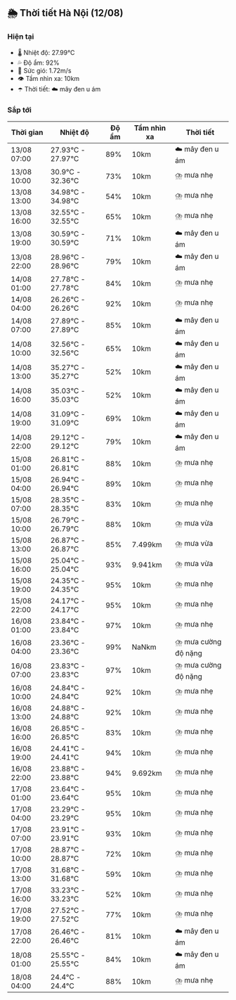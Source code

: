 ## 🌦️ Thời tiết Hà Nội (12/08)

### Hiện tại

- 🌡️ Nhiệt độ: 27.99℃
- 💦 Độ ẩm: 92%
- 💨 Sức gió: 1.72m/s
- 👁️ Tầm nhìn xa: 10km
- ☂️ Thời tiết: ☁️ mây đen u ám

### Sắp tới

| Thời gian | Nhiệt độ | Độ ẩm | Tầm nhìn xa | Thời tiết |
| --- | --- | --- | --- | --- |
| 13/08 07:00 | 27.93℃ - 27.97℃ | 89% | 10km | ☁️ mây đen u ám |
| 13/08 10:00 | 30.9℃ - 32.36℃ | 73% | 10km | ⛈️ mưa nhẹ |
| 13/08 13:00 | 34.98℃ - 34.98℃ | 54% | 10km | ⛈️ mưa nhẹ |
| 13/08 16:00 | 32.55℃ - 32.55℃ | 65% | 10km | ⛈️ mưa nhẹ |
| 13/08 19:00 | 30.59℃ - 30.59℃ | 71% | 10km | ☁️ mây đen u ám |
| 13/08 22:00 | 28.96℃ - 28.96℃ | 79% | 10km | ☁️ mây đen u ám |
| 14/08 01:00 | 27.78℃ - 27.78℃ | 84% | 10km | ⛈️ mưa nhẹ |
| 14/08 04:00 | 26.26℃ - 26.26℃ | 92% | 10km | ⛈️ mưa nhẹ |
| 14/08 07:00 | 27.89℃ - 27.89℃ | 85% | 10km | ☁️ mây đen u ám |
| 14/08 10:00 | 32.56℃ - 32.56℃ | 65% | 10km | ☁️ mây đen u ám |
| 14/08 13:00 | 35.27℃ - 35.27℃ | 52% | 10km | ☁️ mây đen u ám |
| 14/08 16:00 | 35.03℃ - 35.03℃ | 52% | 10km | ☁️ mây đen u ám |
| 14/08 19:00 | 31.09℃ - 31.09℃ | 69% | 10km | ☁️ mây đen u ám |
| 14/08 22:00 | 29.12℃ - 29.12℃ | 79% | 10km | ☁️ mây đen u ám |
| 15/08 01:00 | 26.81℃ - 26.81℃ | 88% | 10km | ⛈️ mưa nhẹ |
| 15/08 04:00 | 26.94℃ - 26.94℃ | 89% | 10km | ⛈️ mưa nhẹ |
| 15/08 07:00 | 28.35℃ - 28.35℃ | 83% | 10km | ⛈️ mưa nhẹ |
| 15/08 10:00 | 26.79℃ - 26.79℃ | 88% | 10km | ⛈️ mưa vừa |
| 15/08 13:00 | 26.87℃ - 26.87℃ | 85% | 7.499km | ⛈️ mưa vừa |
| 15/08 16:00 | 25.04℃ - 25.04℃ | 93% | 9.941km | ⛈️ mưa vừa |
| 15/08 19:00 | 24.35℃ - 24.35℃ | 95% | 10km | ⛈️ mưa nhẹ |
| 15/08 22:00 | 24.17℃ - 24.17℃ | 95% | 10km | ⛈️ mưa nhẹ |
| 16/08 01:00 | 23.84℃ - 23.84℃ | 97% | 10km | ⛈️ mưa nhẹ |
| 16/08 04:00 | 23.36℃ - 23.36℃ | 99% | NaNkm | ⛈️ mưa cường độ nặng |
| 16/08 07:00 | 23.83℃ - 23.83℃ | 97% | 10km | ⛈️ mưa cường độ nặng |
| 16/08 10:00 | 24.84℃ - 24.84℃ | 92% | 10km | ⛈️ mưa nhẹ |
| 16/08 13:00 | 24.88℃ - 24.88℃ | 92% | 10km | ⛈️ mưa nhẹ |
| 16/08 16:00 | 26.85℃ - 26.85℃ | 83% | 10km | ⛈️ mưa nhẹ |
| 16/08 19:00 | 24.41℃ - 24.41℃ | 94% | 10km | ⛈️ mưa nhẹ |
| 16/08 22:00 | 23.88℃ - 23.88℃ | 94% | 9.692km | ⛈️ mưa nhẹ |
| 17/08 01:00 | 23.64℃ - 23.64℃ | 95% | 10km | ⛈️ mưa nhẹ |
| 17/08 04:00 | 23.29℃ - 23.29℃ | 95% | 10km | ⛈️ mưa nhẹ |
| 17/08 07:00 | 23.91℃ - 23.91℃ | 93% | 10km | ⛈️ mưa nhẹ |
| 17/08 10:00 | 28.87℃ - 28.87℃ | 72% | 10km | ⛈️ mưa nhẹ |
| 17/08 13:00 | 31.68℃ - 31.68℃ | 59% | 10km | ⛈️ mưa nhẹ |
| 17/08 16:00 | 33.23℃ - 33.23℃ | 52% | 10km | ⛈️ mưa nhẹ |
| 17/08 19:00 | 27.52℃ - 27.52℃ | 77% | 10km | ⛈️ mưa nhẹ |
| 17/08 22:00 | 26.46℃ - 26.46℃ | 81% | 10km | ☁️ mây đen u ám |
| 18/08 01:00 | 25.55℃ - 25.55℃ | 84% | 10km | ☁️ mây đen u ám |
| 18/08 04:00 | 24.4℃ - 24.4℃ | 88% | 10km | ⛈️ mưa nhẹ |
